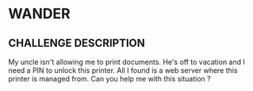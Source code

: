 
# WANDER
## CHALLENGE DESCRIPTION
My uncle isn't allowing me to print documents. He's off to vacation and I need a PIN to unlock this printer. All I found is a web server where this printer is managed from. Can you help me with this situation ?

